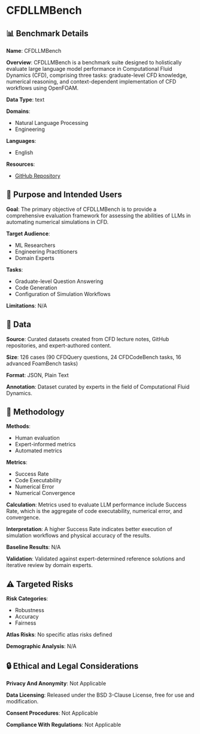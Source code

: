 # CFDLLMBench

## 📊 Benchmark Details

**Name**: CFDLLMBench

**Overview**: CFDLLMBench is a benchmark suite designed to holistically evaluate large language model performance in Computational Fluid Dynamics (CFD), comprising three tasks: graduate-level CFD knowledge, numerical reasoning, and context-dependent implementation of CFD workflows using OpenFOAM.

**Data Type**: text

**Domains**:
- Natural Language Processing
- Engineering

**Languages**:
- English

**Resources**:
- [GitHub Repository](https://github.com/NREL-Theseus/cfdllmbench/)

## 🎯 Purpose and Intended Users

**Goal**: The primary objective of CFDLLMBench is to provide a comprehensive evaluation framework for assessing the abilities of LLMs in automating numerical simulations in CFD.

**Target Audience**:
- ML Researchers
- Engineering Practitioners
- Domain Experts

**Tasks**:
- Graduate-level Question Answering
- Code Generation
- Configuration of Simulation Workflows

**Limitations**: N/A

## 💾 Data

**Source**: Curated datasets created from CFD lecture notes, GitHub repositories, and expert-authored content.

**Size**: 126 cases (90 CFDQuery questions, 24 CFDCodeBench tasks, 16 advanced FoamBench tasks)

**Format**: JSON, Plain Text

**Annotation**: Dataset curated by experts in the field of Computational Fluid Dynamics.

## 🔬 Methodology

**Methods**:
- Human evaluation
- Expert-informed metrics
- Automated metrics

**Metrics**:
- Success Rate
- Code Executability
- Numerical Error
- Numerical Convergence

**Calculation**: Metrics used to evaluate LLM performance include Success Rate, which is the aggregate of code executability, numerical error, and convergence.

**Interpretation**: A higher Success Rate indicates better execution of simulation workflows and physical accuracy of the results.

**Baseline Results**: N/A

**Validation**: Validated against expert-determined reference solutions and iterative review by domain experts.

## ⚠️ Targeted Risks

**Risk Categories**:
- Robustness
- Accuracy
- Fairness

**Atlas Risks**:
No specific atlas risks defined

**Demographic Analysis**: N/A

## 🔒 Ethical and Legal Considerations

**Privacy And Anonymity**: Not Applicable

**Data Licensing**: Released under the BSD 3-Clause License, free for use and modification.

**Consent Procedures**: Not Applicable

**Compliance With Regulations**: Not Applicable
